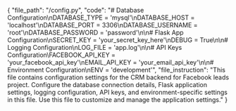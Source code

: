 {
  "file_path": "/config.py",
  "code": "# Database Configuration\nDATABASE_TYPE = 'mysql'\nDATABASE_HOST = 'localhost'\nDATABASE_PORT = 3306\nDATABASE_USERNAME = 'root'\nDATABASE_PASSWORD = 'password'\n\n# Flask App Configuration\nSECRET_KEY = 'your_secret_key_here'\nDEBUG = True\n\n# Logging Configuration\nLOG_FILE = 'app.log'\n\n# API Keys Configuration\FACEBOOK_API_KEY = 'your_facebook_api_key'\nEMAIL_API_KEY = 'your_email_api_key'\n\n# Environment Configuration\nENV = 'development'",
  "file_instruction": "This file contains configuration settings for the CRM backend for Facebook leads project. Configure the database connection details, Flask application settings, logging configuration, API keys, and environment-specific settings in this file. Use this file to customize and manage the application settings."
}